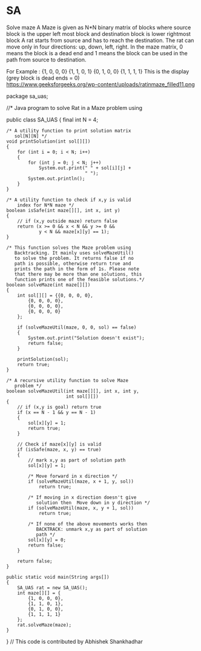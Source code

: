 # SA
Solve maze
A Maze is given as N*N binary matrix of blocks where source block is the upper left most block and destination block is lower rightmost block
 A rat starts from source and has to reach the destination. The rat can move only in four directions: up, down, left, right.
 In the maze matrix, 0 means the block is a dead end and 1 means the block can be used in the path from source to destination. 

For Example : 
                {1, 0, 0, 0}
                {1, 1, 0, 1}
                {0, 1, 0, 0}
                {1, 1, 1, 1}
  This is the  display (grey block is dead ends = 0)             
https://www.geeksforgeeks.org/wp-content/uploads/ratinmaze_filled11.png

package sa_uas;

//* Java program to solve Rat in a Maze problem using
  
 
public class SA_UAS
{
    final int N = 4;
 
    /* A utility function to print solution matrix
       sol[N][N] */
    void printSolution(int sol[][])
    {
        for (int i = 0; i < N; i++)
        {
            for (int j = 0; j < N; j++)
                System.out.print(" " + sol[i][j] +
                                 " ");
            System.out.println();
        }
    }
 
    /* A utility function to check if x,y is valid
        index for N*N maze */
    boolean isSafe(int maze[][], int x, int y)
    {
        // if (x,y outside maze) return false
        return (x >= 0 && x < N && y >= 0 &&
                y < N && maze[x][y] == 1);
    }
 
    /* This function solves the Maze problem using
       Backtracking. It mainly uses solveMazeUtil()
       to solve the problem. It returns false if no
       path is possible, otherwise return true and
       prints the path in the form of 1s. Please note
       that there may be more than one solutions, this
       function prints one of the feasible solutions.*/
    boolean solveMaze(int maze[][])
    {
        int sol[][] = {{0, 0, 0, 0},
            {0, 0, 0, 0},
            {0, 0, 0, 0},
            {0, 0, 0, 0}
        };
 
        if (solveMazeUtil(maze, 0, 0, sol) == false)
        {
            System.out.print("Solution doesn't exist");
            return false;
        }
 
        printSolution(sol);
        return true;
    }
 
    /* A recursive utility function to solve Maze
       problem */
    boolean solveMazeUtil(int maze[][], int x, int y,
                          int sol[][])
    {
        // if (x,y is goal) return true
        if (x == N - 1 && y == N - 1)
        {
            sol[x][y] = 1;
            return true;
        }
 
        // Check if maze[x][y] is valid
        if (isSafe(maze, x, y) == true)
        {
            // mark x,y as part of solution path
            sol[x][y] = 1;
 
            /* Move forward in x direction */
            if (solveMazeUtil(maze, x + 1, y, sol))
                return true;
 
            /* If moving in x direction doesn't give
               solution then  Move down in y direction */
            if (solveMazeUtil(maze, x, y + 1, sol))
                return true;
 
            /* If none of the above movements works then
               BACKTRACK: unmark x,y as part of solution
               path */
            sol[x][y] = 0;
            return false;
        }
 
        return false;
    }
 
    public static void main(String args[])
    {
        SA_UAS rat = new SA_UAS();
        int maze[][] = {
            {1, 0, 0, 0},
            {1, 1, 0, 1},
            {0, 1, 0, 0},
            {1, 1, 1, 1}
        };
        rat.solveMaze(maze);
    }
}
// This code is contributed by Abhishek Shankhadhar
